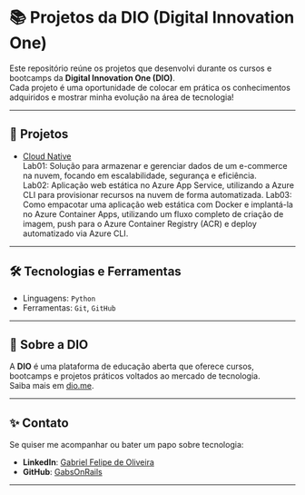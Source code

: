 # 📚 Projetos da DIO (Digital Innovation One)

Este repositório reúne os projetos que desenvolvi durante os cursos e bootcamps da **Digital Innovation One (DIO)**.  
Cada projeto é uma oportunidade de colocar em prática os conhecimentos adquiridos e mostrar minha evolução na área de tecnologia!

---

## 🚀 Projetos

- [Cloud Native](dio_cloud_native) <br>
Lab01: Solução para armazenar e gerenciar dados de um e-commerce na nuvem, focando em escalabilidade, segurança e eficiência. <br>
Lab02: Aplicação web estática no Azure App Service, utilizando a Azure CLI para provisionar recursos na nuvem de forma automatizada.
Lab03: Como empacotar uma aplicação web estática com Docker e implantá-la no Azure Container Apps, utilizando um fluxo completo de criação de imagem, push para o Azure Container Registry (ACR) e deploy automatizado via Azure CLI.


---

## 🛠️ Tecnologias e Ferramentas

- Linguagens:  `Python`
- Ferramentas: `Git`, `GitHub`

---

## 📖 Sobre a DIO

A **DIO** é uma plataforma de educação aberta que oferece cursos, bootcamps e projetos práticos voltados ao mercado de tecnologia.  
Saiba mais em [dio.me](https://www.dio.me/).

---

## ✨ Contato

Se quiser me acompanhar ou bater um papo sobre tecnologia:

- **LinkedIn**: [Gabriel Felipe de Oliveira](https://www.linkedin.com/in/gabrielfelipedeoliveira/)
- **GitHub**: [GabsOnRails](https://github.com/GabsOnRails)

---
